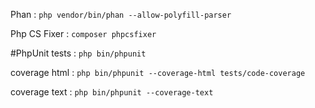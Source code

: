 Phan : ```php vendor/bin/phan --allow-polyfill-parser```

Php CS Fixer : ```composer phpcsfixer```  

#PhpUnit
tests : ```php bin/phpunit```

coverage html : ```php bin/phpunit --coverage-html tests/code-coverage```

coverage text : ```php bin/phpunit --coverage-text```